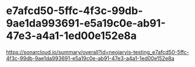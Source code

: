 # e7afcd50-5ffc-4f3c-99db-9ae1da993691-e5a19c0e-ab91-47e3-a4a1-1ed00e152e8a
https://sonarcloud.io/summary/overall?id=neojarvis-testing_e7afcd50-5ffc-4f3c-99db-9ae1da993691-e5a19c0e-ab91-47e3-a4a1-1ed00e152e8a
